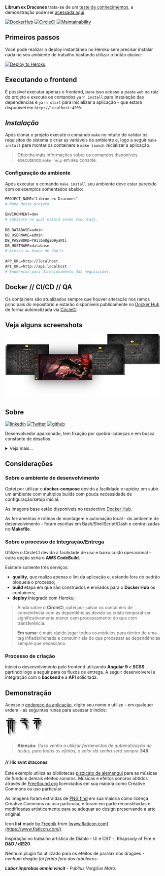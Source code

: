 **Librum ex Dracones** trata-se de um [teste de conhecimentos](https://github.com/WoopSicredi/jobs/issues/6), a demonstração pode ser [acessada aqui](#Demonstração).



[url-dockerhub]: https://hub.docker.com/repository/docker/lambdadeveloper/sicredi
[url-circleci ]: https://app.circleci.com/pipelines/github/jmurowaniecki/sicredi-librum-ex-dracones
[url-climate  ]: https://codeclimate.com/github/jmurowaniecki/sicredi-librum-ex-dracones/maintainability



[](BADGES)
[![DockerHub][ico-dockerhub]][url-dockerhub]
[![CircleCI][ico-circleci]][url-circleci]
[![Maintainability][ico-climate]][url-climate]



## Primeiros passos

Você pode realizar o deploy instantâneo no Heroku sem precisar instalar nada no seu ambiente de trabalho bastando utilizar o botão abaixo:

[![Deploy to Heroku](https://www.herokucdn.com/deploy/button.svg)](https://heroku.com/deploy)



## Executando o frontend

É possível executar apenas o frontend, para isso acesse a pasta `web` na raiz do projeto e execute os comandos `yarn install` para instalação das dependências e `yarn start` para inicializar a aplicação - que estará disponível em `http://localhost:4200`.



## _Instalação_

Após clonar o projeto execute o comando `make` no intuito de validar os requisitos do sistema e criar as variáveis de ambiente e, logo a seguir `make install` para montar os containers e `make launch` inicializar a aplicação.

> Obtenha mais informações sobre os comandos disponíveis executando `make help` em seu console.



### Configuração do ambiente

Após executar o comando `make install` seu ambiente deve estar parecido com os exemplos comentados abaixo:

```apache
PROJECT_NAME="Librum ex Dracones"
# Nome deste projeto.

ENVIRONMENT=dev
# Ambiente no qual estará sendo executado.

DB_DATABASE=admin
DB_USERNAME=admin
DB_PASSWORD=YW1lbm8gZG9yaW1l
DB_HOSTNAME=database
# Acesso ao banco de dad☉s

APP_URL=http://localhost
API_URL=http://api.localhost
# Endereços para direcionamento das requisições.
```



## Docker // CI/CD // QA

Os containers são atualizados sempre que houver alteração nos ramos principais do repositório e estarão disponíveis publicamente no [Docker Hub][url-dockerhub] de forma automatizada via [CircleCI][url-circleci].



## Veja alguns screenshots

[![Página interna](.../assets/screenshots.png)](.../assets/)


## Sobre
<!-- Makefile:about -->
[![linkedin ][ico-linkedin ]](https://www.linkedin.com/in/php-developer)
[![Twitter  ][ico-twitter  ]](https://twitter.com/0xD3C0D3)
[![github   ][ico-github   ]](https://github.com/jmurowaniecki)
<!-- Makefile:/about -->

Desenvolvedor apaixonado, tem fixação por quebra-cabeças e em busca constante de desafios.

<details>
  <summary>Veja mais...</summary>

  Fascinado por astronomia, física quântica, energia (e matéria) escura, inflação e destino entrópico do multiverso, alquimista e claro: coach de biohacking quântico, neuroprogramação, pseudocientista, astrólogo mentor de **η+1** desavisados.

  O author também é RPGista, guitarrista, artista marcial e atirador. Carrega a culpa de quebrar constantemente a 4ª parede com extensos monólogos.

  [![instagram][ico-instagram]](https://instagram.com/john.bmp)
</details>



## Considerações

### Sobre o ambiente de desenvolvimento

Optei por utilizar o **docker-compose** devido a facilidade e rapidez em subir um ambiente com múltiplos builds com pouca necessidade de configuração/setup inicial.

As imagens base estão disponíveis no respectivo [Docker Hub][url-dockerhub].

As ferramentas e rotinas de montagem e automação local - do ambiente de desenvolvimento - foram escritas em Bash/ShellScript/Dash e centralizadas no **Makefile**.



### Sobre o processo de Integração/Entrega

Utilizei o CircleCI devido a facilidade de uso e baixo custo operacional - outra opção seria o **AWS CodeBuild**.

Existem somente três serviços:
- **quality**, que realiza apenas o lint da aplicação e, estando fora do padrão bloqueia o processo;
- **build** etapa em que são construídos e enviados para o **Docker Hub** os containers;
- **deploy** integrado com Heroku;

> Ainda sobre o **CircleCI**, optei por salvar os containers de conveniência com as dependências devido ao custo temporal ser significativamente menor com processamento do que com transferência.
>
> **Em suma:** é mais rápido jogar todos os módulos para dentro de uma tag inflada/inchada e consumir ela do que processar as dependências sempre que necessário.



### Processo de criação

Iniciei o desenvolvimento pelo frontend utilizando **Angular 9** e **SCSS** partindo logo a seguir para os fluxos de entrega. A seguir desenvolverei a integração com o **backend** e a **API** solicitada.



## Demonstração

Acesse o [endereço da aplicação](https://sicredi-app.herokuapp.com/), digite seu nome e utilize - em qualquer ordem - as seguintes runas para acessar o índice:

![346](.../assets/runes.png)

> **Atenção:** _Caso venha a utilizar ferramentas de automatização de testes, para todos os efeitos, o valor da senha será sempre **346**._



#### // Hic svnt dracones

Este exemplo utiliza as bibliotecas [pizzicato de alemangui](https://github.com/alemangui/pizzicato) para as músicas de fundo e demais efeitos sonoros. Músicas e efeitos sonoros obtidos através de [FreeSound.org](https://freesound.org/) licenciados em sua maioria como Creative Commons ou uso particular.

As imagens foram extraídas de [PNG find](https://www.pngfind.com/) em sua maioria como licença Creative Commons ou uso particular, e foram em parte reconstituídas e modificadas artisticamente para se adequar ao design preservando a arte original.

Icon **list** made by [Freepik](https://www.flaticon.com/authors/freepik) from [www.flaticon.com](https://www.flaticon.com/).

Inspiração no trabalho artístico de Diablo - UI e OST -, Rhapsody of Fire e **D&D / d⚂20**.

Nenhum plugin foi utilizado para os efeitos de paralax nos dragões - _nenhum dragão foi ferido fora dos tabuleiros_.

_**Labor improbus omnia vincit** - Publius Vergilius Maro._



[](ASSETS)

[ico-twitter  ]: https://img.shields.io/badge/Twitter-0xD3C0D3-6f42c1?style=flat-square&logo=twitter&logoColor=fff
[ico-instagram]: https://img.shields.io/badge/Instagram-john.bmp-d73a49?style=flat-square&logo=instagram&logoColor=fff
[ico-linkedin ]: https://img.shields.io/badge/linkedin-php--developer-1488C6?style=flat-square&logo=linkedin&logoColor=fff
[ico-github   ]: https://img.shields.io/badge/github-jmurowaniecki-0366d6?style=flat-square&logo=github&logoColor=fff
[ico-dockerhub]: https://img.shields.io/badge/λ::dev-sicredi-099cec?style=flat-square&logo=docker&logoColor=fff
[ico-circleci ]: https://img.shields.io/circleci/build/github/jmurowaniecki/sicredi-librum-ex-dracones?label=CircleCI&logo=circleci&style=flat-square&token=b9fd25eb908755fd60791b8b3bee30e4641ac9e7
[ico-climate  ]: https://api.codeclimate.com/v1/badges/f1c59a28eaeacc36c2b1/maintainability
